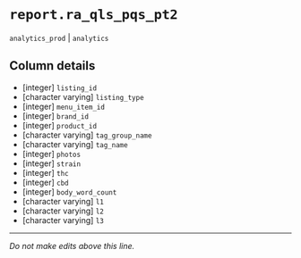 # `report.ra_qls_pqs_pt2`
`analytics_prod` | `analytics`

## Column details
* [integer]   `listing_id`
* [character varying] `listing_type`
* [integer]   `menu_item_id`
* [integer]   `brand_id`
* [integer]   `product_id`
* [character varying] `tag_group_name`
* [character varying] `tag_name`
* [integer]   `photos`
* [integer]   `strain`
* [integer]   `thc`
* [integer]   `cbd`
* [integer]   `body_word_count`
* [character varying] `l1`
* [character varying] `l2`
* [character varying] `l3`

-------------------------------------------------------------------------------
*Do not make edits above this line.*
